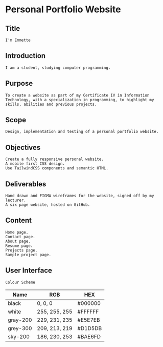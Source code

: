 # Personal Portfolio Website

## Title
    I'm Emmette

## Introduction
    I am a student, studying computer programming. 

## Purpose
    To create a website as part of my Certificate IV in Information Technology, with a specialization in programming, to highlight my skills, abilities and previous projects.

## Scope
    Design, implementation and testing of a personal portfolio website.

## Objectives
    Create a fully responsive personal website.
    A mobile first CSS design.
    Use TailwindCSS components and semantic HTML.

## Deliverables
    Hand drawn and FIGMA wireframes for the website, signed off by my lecturer.
    A six page website, hosted on GitHub.

## Content
    Home page.
    Contact page.
    About page.
    Resume page.
    Projects page.
    Sample project page.

## User Interface
    Colour Scheme
| Name      | RGB            | HEX      |
|-----------|----------------|----------|
| black     | 0, 0, 0        | #000000  |
| white     | 255, 255, 255  | #FFFFFF  |
| gray-200  | 229, 231, 235  | #E5E7EB  |
| grey-300  | 209, 213, 219  | #D1D5DB  |
| sky-200   | 186, 230, 253  | #BAE6FD  |
